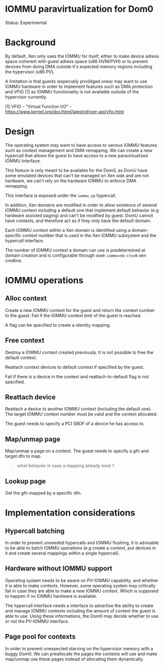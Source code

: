 # IOMMU paravirtualization for Dom0

Status: Experimental

# Background

By default, Xen only uses the IOMMU for itself, either to make device adress
space coherent with guest adress space (x86 HVM/PVH) or to prevent devices
from doing DMA outside it's expected memory regions including the hypervisor
(x86 PV).

A limitation is that guests (especially privildged ones) may want to use
IOMMU hardware in order to implement features such as DMA protection and
VFIO [1] as IOMMU functionality is not available outside of the hypervisor
currently.

[1] VFIO - "Virtual Function I/O" - https://www.kernel.org/doc/html/latest/driver-api/vfio.html

# Design

The operating system may want to have access to various IOMMU features such as
context management and DMA remapping. We can create a new hypercall that allows
the guest to have access to a new paravirtualized IOMMU interface.

This feature is only meant to be available for the Dom0, as DomU have some
emulated devices that can't be managed on Xen side and are not hardware, we
can't rely on the hardware IOMMU to enforce DMA remapping.

This interface is exposed under the `iommu_op` hypercall.

In addition, Xen domains are modified in order to allow existence of several
IOMMU context including a default one that implement default behavior (e.g
hardware assisted paging) and can't be modified by guest. DomU cannot have
contexts, and therefore act as if they only have the default domain.

Each IOMMU context within a Xen domain is identified using a domain-specific
context number that is used in the Xen IOMMU subsystem and the hypercall
interface.

The number of IOMMU context a domain can use is predetermined at domain creation
and is configurable through `dom0-iommu=nb-ctx=N` xen cmdline.

# IOMMU operations

## Alloc context

Create a new IOMMU context for the guest and return the context number to the
guest.
Fail if the IOMMU context limit of the guest is reached.

A flag can be specified to create a identity mapping.

## Free context

Destroy a IOMMU context created previously.
It is not possible to free the default context.

Reattach context devices to default context if specified by the guest.

Fail if there is a device in the context and reattach-to-default flag is not 
specified.

## Reattach device

Reattach a device to another IOMMU context (including the default one).
The target IOMMU context number must be valid and the context allocated.

The guest needs to specify a PCI SBDF of a device he has access to.

## Map/unmap page

Map/unmap a page on a context.
The guest needs to specify a gfn and target dfn to map.

> what behavior in case a mapping already exist ?

## Lookup page

Get the gfn mapped by a specific dfn.

# Implementation considerations

## Hypercall batching

In order to prevent unneeded hypercalls and IOMMU flushing, it is advisable to
be able to batch IOMMU operations (e.g create a context, put devices in it and
create several mappings within a single hypercall).

## Hardware without IOMMU support

Operating system needs to be aware on PV-IOMMU capability, and whether it is
able to make contexts. However, some operating system may critically fail in
case they are able to make a new IOMMU context. Which is supposed to happen
if no IOMMU hardware is available.

The hypercall interface needs a interface to advertise the ability to create
and manage IOMMU contexts including the amount of context the guest is able
to use. Using these informations, the Dom0 may decide whether to use or not
the PV-IOMMU interface.

## Page pool for contexts

In order to prevent unexpected starving on the hypervisor memory with a
buggy Dom0. We can preallocate the pages the contexts will use and make
map/unmap use these pages instead of allocating them dynamically.

